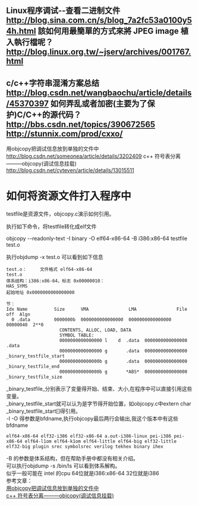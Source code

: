 Linux程序调试--查看二进制文件
http://blog.sina.com.cn/s/blog_7a2fc53a0100y54h.html
該如何用最簡單的方式來將 JPEG image 植入執行檔呢？
http://blog.linux.org.tw/~jserv/archives/001767.html
-----------------------------
  c/c++字符串混淆方案总结
 http://blog.csdn.net/wangbaochu/article/details/45370397
 如何弄乱或者加密(主要为了保护)C/C++的源代码？
 http://bbs.csdn.net/topics/390672565
 http://stunnix.com/prod/cxxo/
 ----------------------------------
 用objcopy把调试信息放到单独的文件中   
 http://blog.csdn.net/someonea/article/details/3202409
 c++ 符号表分离———objcopy(调试信息挂载)
 http://blog.csdn.net/cyteven/article/details/13015511
 

# 如何将资源文件打入程序中

testfile是资源文件，objcopy.c演示如何引用。  

执行如下命令，将testfile转化成elf文件   

objcopy --readonly-text -I binary -O elf64-x86-64 -B i386:x86-64 testfile test.o

执行objdump -x test.o 可以看到如下信息  

```
test.o：     文件格式 elf64-x86-64
test.o
体系结构：i386:x86-64，标志 0x00000010：
HAS_SYMS
起始地址 0x0000000000000000

节：
Idx Name          Size      VMA               LMA               File off  Algn
  0 .data         0000000b  0000000000000000  0000000000000000  00000040  2**0
                    CONTENTS, ALLOC, LOAD, DATA
                    SYMBOL TABLE:
                    0000000000000000 l    d  .data  0000000000000000 .data
                    0000000000000000 g       .data  0000000000000000 _binary_testfile_start
                    000000000000000b g       .data  0000000000000000 _binary_testfile_end
                    000000000000000b g       *ABS*  0000000000000000 _binary_testfile_size

```
_binary_testfile_分别表示了变量得开始、结束、大小,在程序中可以直接引用这些变量。     
_binary_testfile_start就可以认为是字节得开始位置，如objcopy.c中extern char _binary_testfile_start[]得引用。    
-I -O 得参数是bfdname,执行objcopy最后两行会输出,我这个版本中有这些bfdname     
```
elf64-x86-64 elf32-i386 elf32-x86-64 a.out-i386-linux pei-i386 pei-x86-64 elf64-l1om elf64-k1om elf64-little elf64-big elf32-little elf32-big plugin srec symbolsrec verilog tekhex binary ihex
```
-B 的参数是体系结构，但在帮助手册中都没有相关介绍。        
可以执行objdump -s /bin/ls  可以看到体系解构。      
似乎一般可能在 intel 的cpu 64位就是i386:x86-64 32位就是i386       
参考文章：     
[用objcopy把调试信息放到单独的文件中](http://blog.csdn.net/someonea/article/details/3202409)       
[c++ 符号表分离———objcopy(调试信息挂载)](http://blog.csdn.net/cyteven/article/details/13015511)    
